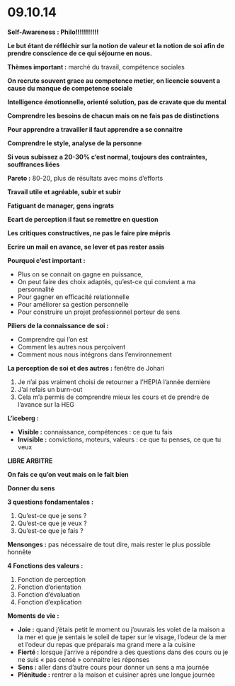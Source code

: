 # **09.10.14**

**Self-Awareness : Philo!!!!!!!!!!!**

**Le but étant de réfléchir sur la notion de valeur et la notion de soi afin de prendre conscience de ce qui séjourne en nous.**

**Thèmes important :** marché du travail, compétence sociales

**On recrute souvent grace au competence metier, on licencie souvent a cause du manque de competence sociale**

**Intelligence émotionnelle, orienté solution, pas de cravate que du mental**

**Comprendre les besoins de chacun mais on ne fais pas de distinctions**

**Pour apprendre a travailler il faut apprendre a se connaitre**

**Comprendre le style, analyse de la personne**

**Si vous subissez a 20-30% c’est normal, toujours des contraintes, souffrances liées**

**Pareto :** 80-20, plus de résultats avec moins d’efforts

**Travail utile et agréable, subir et subir**

**Fatiguant de manager, gens ingrats**

**Ecart de perception il faut se remettre en question**

**Les critiques constructives, ne pas le faire pire mépris**

**Ecrire un mail en avance, se lever et pas rester assis**

**Pourquoi c’est important :**

* Plus on se connait on gagne en puissance,
* On peut faire des choix adaptés, qu’est-ce qui convient a ma personnalité
* Pour gagner en efficacité relationnelle
* Pour améliorer sa gestion personnelle
* Pour construire un projet professionnel porteur de sens

**Piliers de la connaissance de soi :**

* Comprendre qui l’on est
* Comment les autres nous perçoivent
* Comment nous nous intégrons dans l’environnement

**La perception de soi et des autres :** fenêtre de Johari

1. Je n’ai pas vraiment choisi de retourner a l’HEPIA l’année dernière
2. J’ai refais un burn-out
3. Cela m’a permis de comprendre mieux les cours et de prendre de l’avance sur la HEG

**L’iceberg :**

* **Visible :** connaissance, compétences : ce que tu fais
* **Invisible :** convictions, moteurs, valeurs : ce que tu penses, ce que tu veux

**LIBRE ARBITRE**

**On fais ce qu’on veut mais on le fait bien**

**Donner du sens**

**3 questions fondamentales :**

1. Qu’est-ce que je sens ?
2. Qu’est-ce que je veux ?
3. Qu’est-ce que je fais ?

**Mensonges :** pas nécessaire de tout dire, mais rester le plus possible honnête

**4 Fonctions des valeurs :**

1. Fonction de perception
2. Fonction d’orientation
3. Fonction d’évaluation
4. Fonction d’explication

**Moments de vie :**

* **Joie :** quand j’étais petit le moment ou j’ouvrais les volet de la maison a la mer et que je sentais le soleil de taper sur le visage, l’odeur de la mer et l’odeur du repas que préparais ma grand mere a la cuisine
* **Fierté :** lorsque j’arrive a répondre a des questions dans des cours ou je ne suis « pas censé » connaitre les réponses
* **Sens :** aller dans d’autre cours pour donner un sens a ma journée
* **Plénitude :** rentrer a la maison et cuisiner après une longue journée
